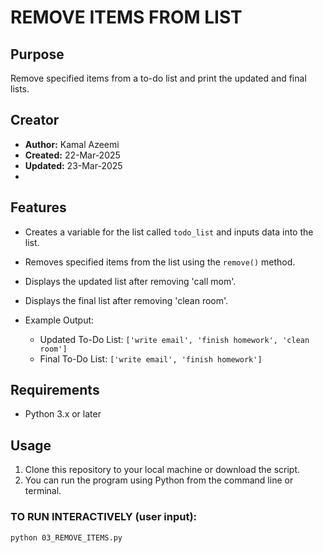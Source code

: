 # REMOVE ITEMS FROM LIST

## Purpose
Remove specified items from a to-do list and print the updated and final lists.

## Creator
- **Author:** Kamal Azeemi 
- **Created:** 22-Mar-2025
- **Updated:** 23-Mar-2025
- 
## Features
- Creates a variable for the list called `todo_list` and inputs data into the list.
- Removes specified items from the list using the `remove()` method.
- Displays the updated list after removing 'call mom'.
- Displays the final list after removing 'clean room'.

- Example Output:
   - Updated To-Do List: `['write email', 'finish homework', 'clean room']`  
   - Final To-Do List: `['write email', 'finish homework']`  

## Requirements
- Python 3.x or later

## Usage
1. Clone this repository to your local machine or download the script.
2. You can run the program using Python from the command line or terminal.

### TO RUN INTERACTIVELY (user input):
```bash
python 03_REMOVE_ITEMS.py

